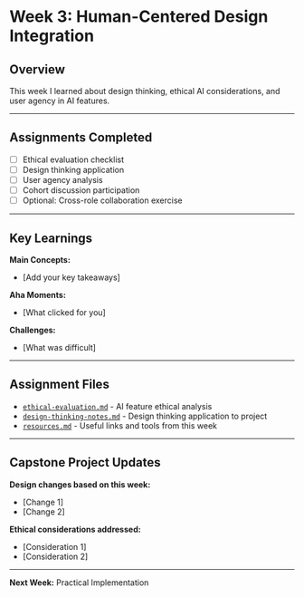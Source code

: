 # Week 3: Human-Centered Design Integration

## Overview
This week I learned about design thinking, ethical AI considerations, and user agency in AI features.

---

## Assignments Completed

- [ ] Ethical evaluation checklist
- [ ] Design thinking application
- [ ] User agency analysis
- [ ] Cohort discussion participation
- [ ] Optional: Cross-role collaboration exercise

---

## Key Learnings

**Main Concepts:**
- [Add your key takeaways]

**Aha Moments:**
- [What clicked for you]

**Challenges:**
- [What was difficult]

---

## Assignment Files

- [`ethical-evaluation.md`](./ethical-evaluation.md) - AI feature ethical analysis
- [`design-thinking-notes.md`](./design-thinking-notes.md) - Design thinking application to project
- [`resources.md`](./resources.md) - Useful links and tools from this week

---

## Capstone Project Updates

**Design changes based on this week:**
- [Change 1]
- [Change 2]

**Ethical considerations addressed:**
- [Consideration 1]
- [Consideration 2]

---

**Next Week:** Practical Implementation

